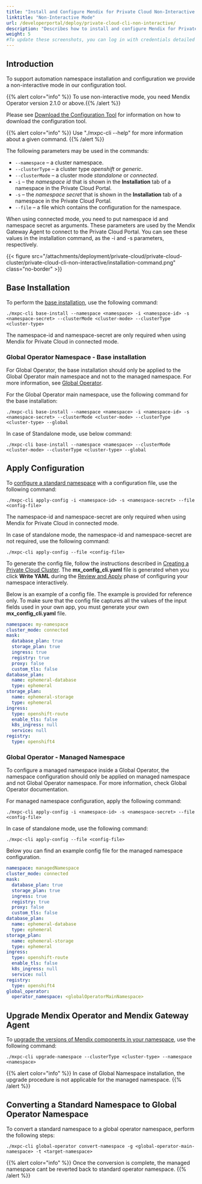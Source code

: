 ```yaml
---
title: "Install and Configure Mendix for Private Cloud Non-Interactive Mode"
linktitle: "Non-Interactive Mode"
url: /developerportal/deploy/private-cloud-cli-non-interactive/
description: "Describes how to install and configure Mendix for Private Cloud in non-interactive mode"
weight: 5
#To update these screenshots, you can log in with credentials detailed in How to Update Screenshots Using Team Apps.
---
```


## Introduction

To support automation namespace installation and configuration we provide a non-interactive mode in our configuration tool.

{{% alert color="info" %}} To use non-interactive mode, you need Mendix Operator version 2.1.0 or above.{{% /alert %}}

Please see [Download the Configuration Tool](/developerportal/deploy/standard-operator/#download-configuration-tool) for information on how to download the configuration tool.

{{% alert color="info" %}} Use "./mxpc-cli <command> --help" for more information about a given command. {{% /alert %}}

The following parameters may be used in the commands:
  
* `--namespace` – a cluster namespace.
* `--clusterType` – a cluster type *openshift* or *generic*.
* `--clusterMode` – a cluster mode *standalone* or *connected*.
* `-i` – the *namespace id* that is shown in the **Installation** tab of a namespace in the Private Cloud Portal.
* `-s` – the *namespace secret* that is shown in the **Installation** tab of a namespace in the Private Cloud Portal.
* `--file` – a file which contains the configuration for the namespace.

When using connected mode, you need to put namespace id and namespace secret as arguments. These parameters are used by the Mendix Gateway Agent to connect to the Private Cloud Portal. You can see these values in the installation command, as the -i and -s parameters, respectively.

{{< figure src="/attachments/deployment/private-cloud/private-cloud-cluster/private-cloud-cli-non-interactive/installation-command.png" class="no-border" >}}

## Base Installation

To perform the [base installation](/developerportal/deploy/standard-operator/#base-installation), use the following command:

```shell
./mxpc-cli base-install --namespace <namespace> -i <namespace-id> -s <namespace-secret> --clusterMode <cluster-mode> --clusterType <cluster-type>
```

The namespace-id and namespace-secret are only required when using Mendix for Private Cloud in connected mode.

### Global Operator Namespace - Base installation

For Global Operator, the base installation should only be applied to the Global Operator main namespace and not to the managed namespace. For more information, see [Global Operator](/developerportal/deploy/global-operator/).

For the Global Operator main namespace, use the following command for the base installation:

```shell
./mxpc-cli base-install --namespace <namespace> -i <namespace-id> -s <namespace-secret> --clusterMode <cluster-mode> --clusterType <cluster-type> --global
```

In case of Standalone mode, use below command:

```shell
./mxpc-cli base-install --namespace <namespace> --clusterMode <cluster-mode> --clusterType <cluster-type> --global
```

## Apply Configuration

To [configure a standard namespace](/developerportal/deploy/standard-operator/#configure-namespace) with a configuration file, use the following command:

```shell
./mxpc-cli apply-config -i <namespace-id> -s <namespace-secret> --file <config-file>
```

The namespace-id and namespace-secret are only required when using Mendix for Private Cloud in connected mode. 

In case of standalone mode, the namespace-id and namespace-secret are not required, use the following command:

```shell
./mxpc-cli apply-config --file <config-file>
```

To generate the config file, follow the instructions described in [Creating a Private Cloud Cluster](/developerportal/deploy/private-cloud-cluster/). The **mx_config_cli.yaml** file is generated when you click **Write YAML** during the [Review and Apply](/developerportal/deploy/standard-operator/#review-apply) phase of configuring your namespace interactively.

Below is an example of a config file. The example is provided for reference only. To make sure that the config file captures all the values of the input fields used in your own app, you must generate your own **mx_config_cli.yaml** file.

```yaml
namespace: my-namespace
cluster_mode: connected
mask:
  database_plan: true
  storage_plan: true
  ingress: true
  registry: true
  proxy: false
  custom_tls: false
database_plan:
  name: ephemeral-database
  type: ephemeral
storage_plan:
  name: ephemeral-storage
  type: ephemeral
ingress:
  type: openshift-route
  enable_tls: false
  k8s_ingress: null
  service: null
registry:
  type: openshift4
```

### Global Operator - Managed Namespace 

To configure a managed namespace inside a Global Operator, the namespace configuration should only be applied on managed namespace and not Global Operator namespace. For more information, check Global Operator documentation.

For managed namespace configuration, apply the following command:

```shell
./mxpc-cli apply-config -i <namespace-id> -s <namespace-secret> --file <config-file>
```
In case of standalone mode, use the following command:

```shell
./mxpc-cli apply-config --file <config-file>
```

Below you can find an example config file for the managed namespace configuration.

```yaml
namespace: managedNamespace
cluster_mode: connected
mask:
  database_plan: true
  storage_plan: true
  ingress: true
  registry: true
  proxy: false
  custom_tls: false
database_plan:
  name: ephemeral-database
  type: ephemeral
storage_plan:
  name: ephemeral-storage
  type: ephemeral
ingress:
  type: openshift-route
  enable_tls: false
  k8s_ingress: null
  service: null
registry:
  type: openshift4
global_operator:
  operator_namespace: <globalOperatorMainNamespace>
```

## Upgrade Mendix Operator and Mendix Gateway Agent

To [upgrade the versions of Mendix components in your namespace](/developerportal/deploy/private-cloud-upgrade-guide/#upgrade-cluster), use the following command:

```shell
./mxpc-cli upgrade-namespace --clusterType <cluster-type> --namespace <namespace>

```

{{% alert color="info" %}}
In case of Global Namespace installation, the upgrade procedure is not applicable for the managed namespace.
{{% /alert %}}

## Converting a Standard Namespace to Global Operator Namespace

To convert a standard namespace to a global operator namespace, perform the following steps:

```shell
./mxpc-cli global-operator convert-namespace -g <global-operator-main-namespace> -t <target-namespace>

```

{{% alert color="info" %}}
Once the conversion is complete, the managed namespace cant be reverted back to standard operator namespace.
{{% /alert %}}
